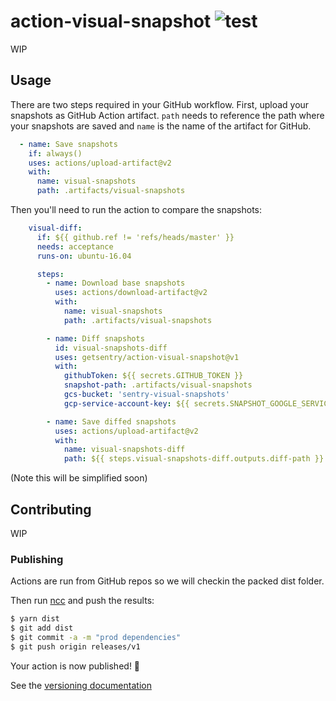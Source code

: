 # action-visual-snapshot ![test](https://github.com/getsentry/action-visual-snapshot/workflows/test/badge.svg)
WIP

## Usage

There are two steps required in your GitHub workflow. First, upload your snapshots as GitHub Action artifact. `path` needs to reference the path where your snapshots are saved and `name` is the name of the artifact for GitHub.

```yml
  - name: Save snapshots
    if: always()
    uses: actions/upload-artifact@v2
    with:
      name: visual-snapshots
      path: .artifacts/visual-snapshots
```

Then you'll need to run the action to compare the snapshots:

```yml
    visual-diff:
      if: ${{ github.ref != 'refs/heads/master' }}
      needs: acceptance
      runs-on: ubuntu-16.04

      steps:
        - name: Download base snapshots
          uses: actions/download-artifact@v2
          with:
            name: visual-snapshots
            path: .artifacts/visual-snapshots

        - name: Diff snapshots
          id: visual-snapshots-diff
          uses: getsentry/action-visual-snapshot@v1
          with:
            githubToken: ${{ secrets.GITHUB_TOKEN }}
            snapshot-path: .artifacts/visual-snapshots
            gcs-bucket: 'sentry-visual-snapshots'
            gcp-service-account-key: ${{ secrets.SNAPSHOT_GOOGLE_SERVICE_ACCOUNT_KEY }}

        - name: Save diffed snapshots
          uses: actions/upload-artifact@v2
          with:
            name: visual-snapshots-diff
            path: ${{ steps.visual-snapshots-diff.outputs.diff-path }}
```

(Note this will be simplified soon)

## Contributing

WIP

### Publishing
Actions are run from GitHub repos so we will checkin the packed dist folder. 

Then run [ncc](https://github.com/zeit/ncc) and push the results:
```bash
$ yarn dist
$ git add dist
$ git commit -a -m "prod dependencies"
$ git push origin releases/v1
```

Your action is now published! :rocket: 

See the [versioning documentation](https://github.com/actions/toolkit/blob/master/docs/action-versioning.md)
